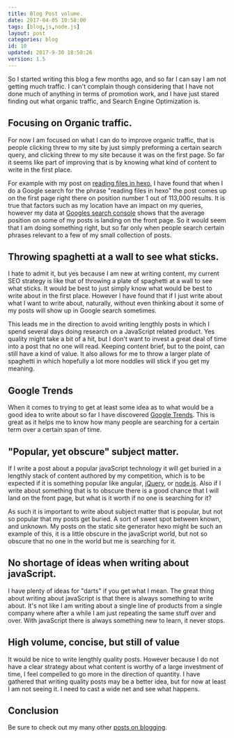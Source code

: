 ```yaml
---
title: Blog Post volume.
date: 2017-04-05 10:58:00
tags: [blog,js,node.js]
layout: post
categories: blog
id: 10
updated: 2017-9-30 18:50:26
version: 1.5
---
```


So I started writing this blog a few months ago, and so far I can say I am not getting much traffic. I can't complain though considering that I have not done much of anything in terms of promotion work, and I have just stared finding out what organic traffic, and Search Engine Optimization is.

<!-- more -->

## Focusing on Organic traffic.

For now I am focused on what I can do to improve organic traffic, that is people clicking threw to my site by just simply preforming a certain search query, and clicking threw to my site because it was on the first page. So far it seems like part of improving that is by knowing what kind of content to write in the first place.

For example with my post on [reading files in hexo](http://dustinpfister.github.io/2017/02/13/hexo-readfile/), I have found that when I do a Google search for the phrase "reading files in hexo" the post comes up on the first page right there on position number 1 out of 113,000 results. It is true that factors such as my location have an impact on my queries, however my data at [Googles search console](https://www.google.com/webmasters/tools/home?hl=en) shows that the average position on some of my posts is landing on the front page. So it would seem that I am doing something right, but so far only when people search certain phrases relevant to a few of my small collection of posts.

## Throwing spaghetti at a wall to see what sticks.

I hate to admit it, but yes because I am new at writing content, my current SEO strategy is like that of throwing a plate of spaghetti at a wall to see what sticks. It would be best to just simply know what would be best to write about in the first place. However I have found that if I just write about what I want to write about, naturally, without even thinking about it some of my posts will show up in Google search sometimes.

This leads me in the direction to avoid writing lengthly posts in which I spend several days doing research on a JavaScript related product. Yes quality might take a bit of a hit, but I don't want to invest a great deal of time into a post that no one will read. Keeping content brief, but to the point, can still have a kind of value. It also allows for me to throw a larger plate of spaghetti in which hopefully a lot more noddles will stick if you get my meaning.

## Google Trends

When it comes to trying to get at least some idea as to what would be a good idea to write about so far I have discovered [Google Trends](https://trends.google.com/trends/). This is great as it helps me to know how many people are searching for a certain term over a certain span of time.

## "Popular, yet obscure" subject matter.

If I write a post about a popular javaScript technology it will get buried in a lengthly stack of content authored by my competition, which is to be expected if it is something popular like angular, [jQuery](/categories/jquery/), or [node.js](/categories/node-js/). Also if I write about something that is to obscure there is a good chance that I will land on the front page, but what is it worth if no one is searching for it?

As such it is important to write about subject matter that is popular, but not so popular that my posts get buried. A sort of sweet spot between known, and unknown. My posts on the static site generator hexo might be such an example of this, it is a little obscure in the javaScript world, but not so obscure that no one in the world but me is searching for it.

## No shortage of ideas when writing about javaScript.

I have plenty of ideas for "darts" if you get what I mean. The great thing about writing about javaScript is that there is always something to write about. It's not like I am writing about a single line of products from a single company where after a while I am just repeating the same stuff over and over. With javaScript there is always something new to learn, it never stops.

## High volume, concise, but still of value

It would be nice to write lengthly quality posts. However because I do not have a clear strategy about what content is worthy of a large investment of time, I feel compelled to go more in the direction of quantity. I have gathered that writing quality posts may be a better idea, but for now at least I am not seeing it. I need to cast a wide net and see what happens.

## Conclusion

Be sure to check out my many other [posts on blogging](/categories/blog/).